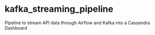 # kafka_streaming_pipeline
 Pipeline to stream API data through Airflow and Kafka into a Cassandra Dashboard
